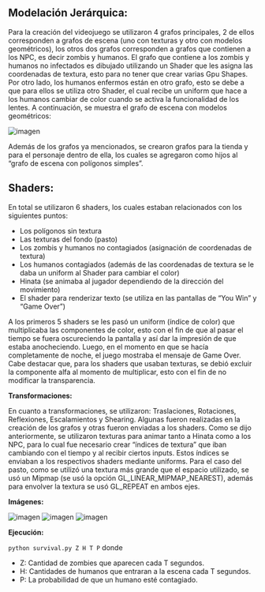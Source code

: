 ## **Modelación Jerárquica:** 
Para la creación del videojuego se utilizaron 4 grafos principales, 2 de ellos corresponden a grafos de escena (uno con texturas y 
otro con modelos geométricos), los otros dos grafos corresponden a grafos que contienen a los NPC, es decir zombis y humanos. El grafo que contiene a los zombis
y humanos no infectados es dibujado utilizando un Shader que les asigna las coordenadas de textura, esto para no tener que crear varias Gpu Shapes.
Por otro lado, los humanos enfermos están en otro grafo, esto se debe a que para ellos se utiliza otro Shader, el cual recibe un uniform que hace a los humanos
cambiar de color cuando se activa la funcionalidad de los lentes. A continuación, se muestra el grafo de escena con modelos geométricos:

![imagen](https://user-images.githubusercontent.com/80856926/194462881-1e47a08c-e443-4a4f-add2-0c69da0dc222.png)

Además de los grafos ya mencionados, se crearon grafos para la tienda y para el personaje dentro de ella, los cuales se agregaron como hijos al “grafo de escena
con polígonos simples”.

## **Shaders:**

En total se utilizaron 6 shaders, los cuales estaban relacionados con los siguientes puntos:
- Los polígonos sin textura
- Las texturas del fondo (pasto)
- Los zombis y humanos no contagiados (asignación de coordenadas de textura)
- Los humanos contagiados (además de las coordenadas de textura se le daba un uniform al Shader para cambiar el color)
- Hinata (se animaba al jugador dependiendo de la dirección del movimiento)
- El shader para renderizar texto (se utiliza en las pantallas de “You Win” y “Game Over”)

A los primeros 5 shaders se les pasó un uniform (índice de color) que multiplicaba las componentes de color, esto con el fin de que al pasar el tiempo
se fuera oscureciendo la pantalla y así dar la impresión de que estaba anocheciendo. Luego, en el momento en que se hacía completamente de noche, el juego 
mostraba el mensaje de Game Over. Cabe destacar que, para los shaders que usaban texturas, se debió excluir la componente alfa al momento de multiplicar,
esto con el fin de no modificar la transparencia.

**Transformaciones:**

En cuanto a transformaciones, se utilizaron: Traslaciones, Rotaciones, Reflexiones, Escalamientos y Shearing. Algunas fueron realizadas en la creación de los grafos
y otras fueron enviadas a los shaders. Como se dijo anteriormente, se utilizaron texturas para animar tanto a Hinata como a los NPC, para lo cual fue necesario crear
“índices de textura” que iban cambiando con el tiempo y al recibir ciertos inputs. Estos índices se enviaban a los respectivos shaders mediante uniforms.
Para el caso del pasto, como se utilizó una textura más grande que el espacio utilizado, se usó un Mipmap (se usó la opción GL_LINEAR_MIPMAP_NEAREST),
además para envolver la textura se usó GL_REPEAT en ambos ejes.

**Imágenes:**

![imagen](https://user-images.githubusercontent.com/80856926/194466230-667b2831-145d-4b2c-b362-9f9d08b4d4db.png)
![imagen](https://user-images.githubusercontent.com/80856926/194466249-83571cae-3d49-4420-80b5-a9e1a9e8fcd6.png)
![imagen](https://user-images.githubusercontent.com/80856926/194466265-e9a56637-b004-4754-9892-b0d59ee81321.png)

**Ejecución:**

``python survival.py Z H T P``
donde 
* Z: Cantidad de zombies que aparecen cada T segundos.
* H: Cantidades de humanos que entraran a la escena cada T segundos.
* P: La probabilidad de que un humano esté contagiado.
